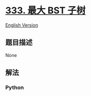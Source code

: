 # [333. 最大 BST 子树](https://leetcode-cn.com/problems/largest-bst-subtree)

[English Version](/leetcode/0300-0399/0333.Largest%20BST%20Subtree/README_EN.md)

## 题目描述

<!-- 这里写题目描述 -->

None

## 解法

<!-- 这里可写通用的实现逻辑 -->

<!-- tabs:start -->

### **Python**

<!-- 这里可写当前语言的特殊实现逻辑 -->

```python

```

<!-- tabs:end -->
